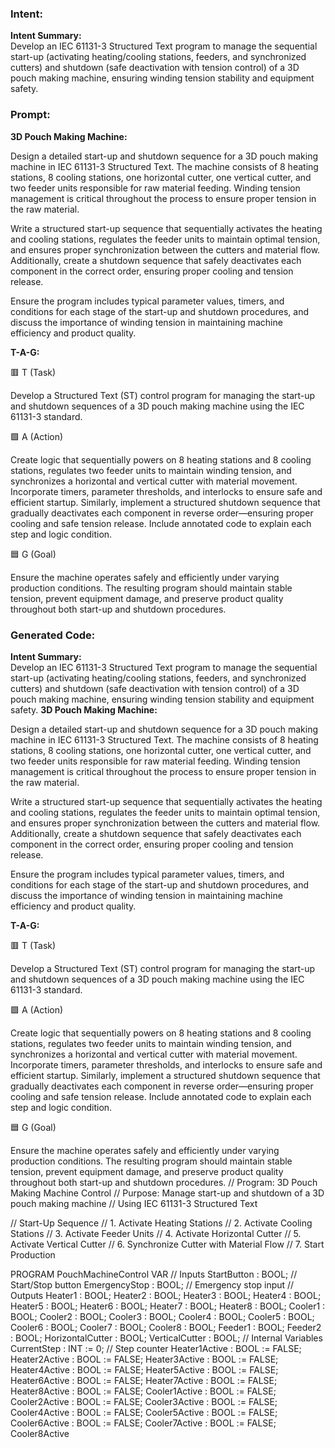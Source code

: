 ### Intent:
**Intent Summary:**  
Develop an IEC 61131-3 Structured Text program to manage the sequential start-up (activating heating/cooling stations, feeders, and synchronized cutters) and shutdown (safe deactivation with tension control) of a 3D pouch making machine, ensuring winding tension stability and equipment safety.

### Prompt:
**3D Pouch Making Machine:**

Design a detailed start-up and shutdown sequence for a 3D pouch making machine in IEC 61131-3 Structured Text. The machine consists of 8 heating stations, 8 cooling stations, one horizontal cutter, one vertical cutter, and two feeder units responsible for raw material feeding. Winding tension management is critical throughout the process to ensure proper tension in the raw material.

Write a structured start-up sequence that sequentially activates the heating and cooling stations, regulates the feeder units to maintain optimal tension, and ensures proper synchronization between the cutters and material flow. Additionally, create a shutdown sequence that safely deactivates each component in the correct order, ensuring proper cooling and tension release.

Ensure the program includes typical parameter values, timers, and conditions for each stage of the start-up and shutdown procedures, and discuss the importance of winding tension in maintaining machine efficiency and product quality.

**T-A-G:**

🟥 T (Task)

Develop a Structured Text (ST) control program for managing the start-up and shutdown sequences of a 3D pouch making machine using the IEC 61131-3 standard.

🟩 A (Action)

Create logic that sequentially powers on 8 heating stations and 8 cooling stations, regulates two feeder units to maintain winding tension, and synchronizes a horizontal and vertical cutter with material movement. Incorporate timers, parameter thresholds, and interlocks to ensure safe and efficient startup. Similarly, implement a structured shutdown sequence that gradually deactivates each component in reverse order—ensuring proper cooling and safe tension release. Include annotated code to explain each step and logic condition.

🟦 G (Goal)

Ensure the machine operates safely and efficiently under varying production conditions. The resulting program should maintain stable tension, prevent equipment damage, and preserve product quality throughout both start-up and shutdown procedures.

### Generated Code:
**Intent Summary:**  
Develop an IEC 61131-3 Structured Text program to manage the sequential start-up (activating heating/cooling stations, feeders, and synchronized cutters) and shutdown (safe deactivation with tension control) of a 3D pouch making machine, ensuring winding tension stability and equipment safety.
**3D Pouch Making Machine:**

Design a detailed start-up and shutdown sequence for a 3D pouch making machine in IEC 61131-3 Structured Text. The machine consists of 8 heating stations, 8 cooling stations, one horizontal cutter, one vertical cutter, and two feeder units responsible for raw material feeding. Winding tension management is critical throughout the process to ensure proper tension in the raw material.

Write a structured start-up sequence that sequentially activates the heating and cooling stations, regulates the feeder units to maintain optimal tension, and ensures proper synchronization between the cutters and material flow. Additionally, create a shutdown sequence that safely deactivates each component in the correct order, ensuring proper cooling and tension release.

Ensure the program includes typical parameter values, timers, and conditions for each stage of the start-up and shutdown procedures, and discuss the importance of winding tension in maintaining machine efficiency and product quality.

**T-A-G:**

🟥 T (Task)

Develop a Structured Text (ST) control program for managing the start-up and shutdown sequences of a 3D pouch making machine using the IEC 61131-3 standard.

🟩 A (Action)

Create logic that sequentially powers on 8 heating stations and 8 cooling stations, regulates two feeder units to maintain winding tension, and synchronizes a horizontal and vertical cutter with material movement. Incorporate timers, parameter thresholds, and interlocks to ensure safe and efficient startup. Similarly, implement a structured shutdown sequence that gradually deactivates each component in reverse order—ensuring proper cooling and safe tension release. Include annotated code to explain each step and logic condition.

🟦 G (Goal)

Ensure the machine operates safely and efficiently under varying production conditions. The resulting program should maintain stable tension, prevent equipment damage, and preserve product quality throughout both start-up and shutdown procedures.
// Program: 3D Pouch Making Machine Control
// Purpose: Manage start-up and shutdown of a 3D pouch making machine
// Using IEC 61131-3 Structured Text

// Start-Up Sequence
// 1. Activate Heating Stations
// 2. Activate Cooling Stations
// 3. Activate Feeder Units
// 4. Activate Horizontal Cutter
// 5. Activate Vertical Cutter
// 6. Synchronize Cutter with Material Flow
// 7. Start Production

PROGRAM PouchMachineControl
VAR
    // Inputs
    StartButton : BOOL; // Start/Stop button
    EmergencyStop : BOOL; // Emergency stop input
    // Outputs
    Heater1 : BOOL;
    Heater2 : BOOL;
    Heater3 : BOOL;
    Heater4 : BOOL;
    Heater5 : BOOL;
    Heater6 : BOOL;
    Heater7 : BOOL;
    Heater8 : BOOL;
    Cooler1 : BOOL;
    Cooler2 : BOOL;
    Cooler3 : BOOL;
    Cooler4 : BOOL;
    Cooler5 : BOOL;
    Cooler6 : BOOL;
    Cooler7 : BOOL;
    Cooler8 : BOOL;
    Feeder1 : BOOL;
    Feeder2 : BOOL;
    HorizontalCutter : BOOL;
    VerticalCutter : BOOL;
    // Internal Variables
    CurrentStep : INT := 0; // Step counter
    Heater1Active : BOOL := FALSE;
    Heater2Active : BOOL := FALSE;
    Heater3Active : BOOL := FALSE;
    Heater4Active : BOOL := FALSE;
    Heater5Active : BOOL := FALSE;
    Heater6Active : BOOL := FALSE;
    Heater7Active : BOOL := FALSE;
    Heater8Active : BOOL := FALSE;
    Cooler1Active : BOOL := FALSE;
    Cooler2Active : BOOL := FALSE;
    Cooler3Active : BOOL := FALSE;
    Cooler4Active : BOOL := FALSE;
    Cooler5Active : BOOL := FALSE;
    Cooler6Active : BOOL := FALSE;
    Cooler7Active : BOOL := FALSE;
    Cooler8Active

